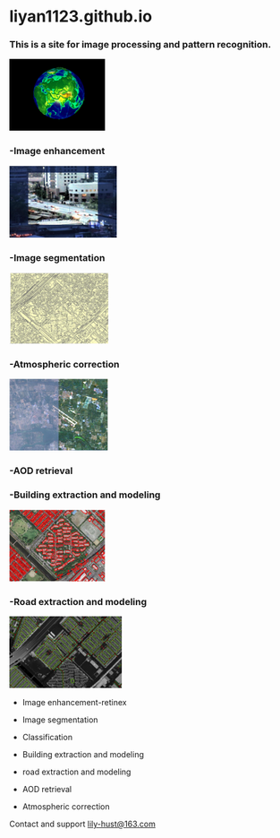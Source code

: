 # liyan1123.github.io

<h3> This is a site for image processing and pattern recognition.</h3>
<img src="earth.gif"  alt="Earth" height="128" />

<h3> -Image enhancement </h3>
<img src="retinex.gif"  alt="Retinex" height="128" />

<h3> -Image segmentation </h3>
<img src="4.JPG"  alt="Segmentation" height="128" />

<h3> -Atmospheric correction </h3>
<img src="7.JPG"  alt="Atmospheric correction" height="128" />

<h3> -AOD retrieval </h3>

<h3> -Building extraction and modeling </h3>
<img src="3.JPG"  alt="Buildings" height="128" />

<h3> -Road extraction and modeling </h3>
<img src="5.JPG"  alt="Road extraction" height="128" />

- Image enhancement-retinex
- Image segmentation
- Classification

- Building extraction and modeling
- road extraction and modeling

- AOD retrieval
- Atmospheric correction

Contact and support
lily-hust@163.com
